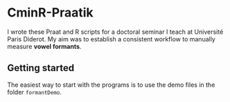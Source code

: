 # CminR-Praatik
I wrote these Praat and R scripts for a doctoral seminar I teach at Université Paris Diderot. My aim was to establish a consistent workflow to manually measure **vowel formants**.
## Getting started
The easiest way to start with the programs is to use the demo files in the folder `formantDemo`.
